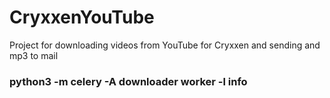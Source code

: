 # CryxxenYouTube
Project for downloading videos from YouTube for Cryxxen and sending and mp3 to mail
### python3 -m celery -A downloader worker -l info
